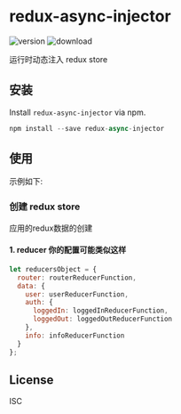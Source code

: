 # redux-async-injector
![version](https://img.shields.io/github/release/webliving/redux-async-injector.svg)
![download](https://img.shields.io/npm/dm/mytool.svg)

运行时动态注入 redux store

## 安装
Install ```redux-async-injector``` via npm.

```javascript
npm install --save redux-async-injector
```

## 使用
示例如下:

### 创建 redux store
应用的redux数据的创建

#### 1. reducer 你的配置可能类似这样
```javascript
let reducersObject = {
  router: routerReducerFunction,
  data: {
    user: userReducerFunction,
    auth: {
      loggedIn: loggedInReducerFunction,
      loggedOut: loggedOutReducerFunction
    },
    info: infoReducerFunction
  }
};
```

## License

ISC